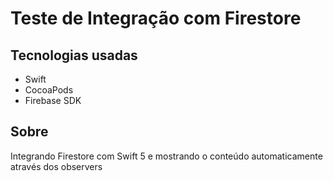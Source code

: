 # Teste de Integração com Firestore

## Tecnologias usadas
- Swift
- CocoaPods
- Firebase SDK

## Sobre

Integrando Firestore com Swift 5 e mostrando o conteúdo automaticamente através dos observers
